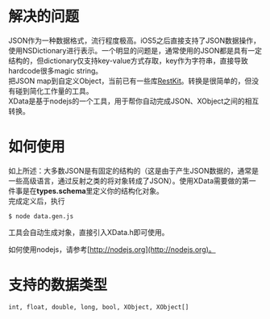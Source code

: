 # 解决的问题
JSON作为一种数据格式，流行程度极高。iOS5之后直接支持了JSON数据操作，使用NSDictionary进行表示。一个明显的问题是，通常使用的JSON都是具有一定结构的，但dictionary仅支持key-value方式存取，key作为字符串，直接导致hardcode很多magic string。  
把JSON map到自定义Object，当前已有一些库[RestKit](https://github.com/RestKit/RestKit/blob/master/Docs/Object%20Mapping.md)。转换是很简单的，但没有碰到简化工作量的工具。  
XData是基于nodejs的一个工具，用于帮你自动完成JSON、XObject之间的相互转换。
# 如何使用
如上所述：大多数JSON是有固定的结构的（这是由于产生JSON数据的，通常是一些高级语言，通过反射之类的将对象转成了JSON）。使用XData需要做的第一件事是在**types.schema**里定义你的结构化对象。  
完成定义后，执行

	$ node data.gen.js

工具会自动生成对象，直接引入XData.h即可使用。
	
如何使用nodejs，请参考[http://nodejs.org](http://nodejs.org)。
# 支持的数据类型
	int, float, double, long, bool, XObject, XObject[]
	
	

